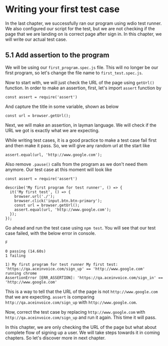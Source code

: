 # Writing your first test case

In the last chapter, we successfully ran our program using wdio test runner. We also configured our script for the test, but we are not checking if the page that we are landing on is correct page after sign in. In this chapter, we will write our actual test case.

## 5.1 Add assertion to the program

We will be using our `first_program.spec.js` file. This will no longer be our first program, so let's change the file name to `first_test.spec.js`.

Now to start with, we will just check the URL of the page using `getUrl()` function. In order to make an assertion, first, let's import `assert` function by

```
const assert = require('assert')
```

And capture the title in some variable, shown as below

```
const url = browser.getUrl();
```

Next, we will make an assertion, in layman language. We will check if the URL we got is exactly what we are expecting.

While writing test cases, it is a good practice to make a test case fail first and then make it pass. So, we will give any random url at the start like

```
assert.equal(url, 'http://www.google.com');
```

Also remove `.pause()` calls from the program as we don't need them anymore. Our test case at this moment will look like

```
const assert = require('assert')

describe('My first program for test runner', () => {
  it('My first test', () => {
    browser.url('./');
    browser.click('input.btn.btn-primary');
    const url = browser.getUrl();
    assert.equal(url, 'http://www.google.com');
  });
});
```

Go ahead and run the test case using `npm test`. You will see that our test case failed, with the below error in console.

```
F

0 passing (14.60s)
1 failing

1) My first program for test runner My first test:
'https://qa.aceinvoice.com/sign_up' == 'http://www.google.com'
running chrome
AssertionError [ERR_ASSERTION]: 'https://qa.aceinvoice.com/sign_in' == 'http://www.google.com'
```

This is a way to tell that the URL of the page is not `http://www.google.com` that we are expecting. `assert` is comparing `http://qa.aceinvoice.com/sign_up` with `http://www.google.com`.

Now, correct the test case by replacing `http://www.google.com` with `http://qa.aceinvoice.com/sign_up` and run it again. This time it will pass.

In this chapter, we are only checking the URL of the page but what about complete flow of signing up a user. We will take steps towards it in coming chapters. So let's discover more in next chapter.
